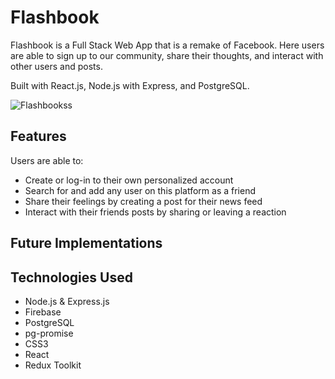 # Flashbook

Flashbook is a Full Stack Web App that is a remake of Facebook. Here users are able to sign up to our community, share their thoughts, and interact with other users and posts.

Built with React.js, Node.js with Express, and PostgreSQL.

![Flashbookss](./Desktop/Flashbookss)


## Features

Users are able to:

* Create or log-in to their own personalized account
* Search for and add any user on this platform as a friend
* Share their feelings by creating a post for their news feed
* Interact with their friends posts by sharing or leaving a reaction

## Future Implementations

## Technologies Used

* Node.js & Express.js
* Firebase
* PostgreSQL
* pg-promise
* CSS3
* React
* Redux Toolkit

